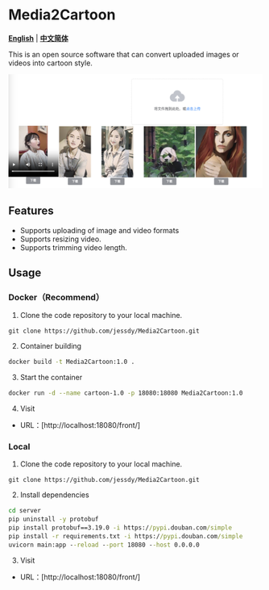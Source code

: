 # Media2Cartoon

[**English**](./README.md) | [**中文简体**](./README_zh_CN.md)

This is an open source software that can convert uploaded images or videos into cartoon style.

![screenshot](screenshot.png)

## Features

- Supports uploading of image and video formats
- Supports resizing video.
- Supports trimming video length.

## Usage

### Docker（Recommend）

1. Clone the code repository to your local machine.

```
git clone https://github.com/jessdy/Media2Cartoon.git
```


2. Container building

```sh
docker build -t Media2Cartoon:1.0 .
```


3. Start the container

```sh
docker run -d --name cartoon-1.0 -p 18080:18080 Media2Cartoon:1.0
```


4. Visit

- URL：[http://localhost:18080/front/]

###  Local

1. Clone the code repository to your local machine.

```
git clone https://github.com/jessdy/Media2Cartoon.git
```

2. Install dependencies

```cmd
cd server
pip uninstall -y protobuf
pip install protobuf==3.19.0 -i https://pypi.douban.com/simple      
pip install -r requirements.txt -i https://pypi.douban.com/simple 
uvicorn main:app --reload --port 18080 --host 0.0.0.0

```

3. Visit

- URL：[http://localhost:18080/front/]